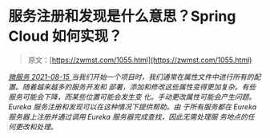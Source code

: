 <!--yml
category: 未分类
date: 0001-01-01 00:00:00
--->

# 服务注册和发现是什么意思？Spring Cloud 如何实现？

> 原文：[https://zwmst.com/1055.html](https://zwmst.com/1055.html)

   [ *微服务* ](https://zwmst.com/%e5%be%ae%e6%9c%8d%e5%8a%a1)*[ <time datetime="2021-08-15T10:04:34+08:00"> 2021-08-15 </time> ](https://zwmst.com/1055.html)  当我们开始一个项目时，我们通常在属性文件中进行所有的配置。随着越来越多的服务开发和 部署，添加和修改这些属性变得更加复杂。有些服务可能会下降，而某些位置可能会发生变 化。手动更改属性可能会产生问题。 Eureka 服务注册和发现可以在这种情况下提供帮助。由 于所有服务都在 Eureka 服务器上注册并通过调用 Eureka 服务器完成查找，因此无需处理服 务地点的任何更改和处理。*